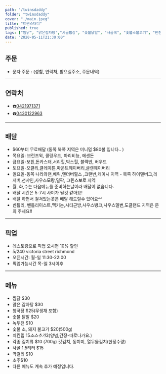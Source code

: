 ```yaml
---
path: "/twinsdaddy"
folder: "twinsdaddy"
cover: "./main.jpeg"
title: "트윈스대디"
published: true
tags: ["찜닭", "맑은감자탕","시골밥상", "숯불닭발", "사골국", "숯불소불고기", "반찬류"]
date: "2020-05-11T21:30:00"
---
```


## 주문
- 문자 주문 :
 (성함,
 연락처,
 받으실주소,
 주문내역)

---

## 연락처
- ☎️<a href="tel:0421971371">0421971371</a>
- ☎️<a href="tel:0430122963">0430122963</a>

---

## 배달
- $60부터 무료배달
(동쪽 북쪽 지역은 미니멈 $80불 입니다.. )
- 목요일: 브런즈윅, 콜링우드, 마리비뇽, 에센돈
- 금요일-보윈,돈카스터,서리힐,박스힐, 블랙번, 버우드
- 토요일-오클리,클레이튼,마운트웨이버리,글렌웨이버리
- 일요일-동쪽 나라와랜,베릭,엔더버힐스 ,크랜번,캐이시 지역 - 북쪽 하이델버그,레저버,선샤인,사우스모랑,밀팍, 그린스보로 지역
- 월, 화,수는 다음메뉴를 준비하는날이라 배달이 없습니다.
- 배달 시간은 5-7시 사이가 될것 같아요! 
- 배달 하면서 걸쳐있는곳은 배달 해드릴수 있어요^^
- 벤틀리, 벤틀리이스트,맥키논,시티근방,사우스뱅크,사우스멜번,도클랜드 지역은 문의 주세요!!
---

## 픽업
- 레스토랑으로 픽업 오시면 10% 할인  
- 5/240 victoria street richmond
- 오픈시간: 월-일 11:30-22:00
- 픽업가능시간 목-일 3시이후

---

## 메뉴
- 찜닭 $30
- 맑은 감자탕 $30 
- 청국장 $25(무생채 포함)
- 숯불 닭발 $20
- 녹두전 $10 
- 숯불 소, 돼지 불고기 $20(500g)
- 치킨립 $15 소스추가$3(양념,간장-따로나가요.)
- 각종 김치류 $10 (700g) 갓김치, 동치미, 열무물김치(한정수량)
- 사골 1.5리터 $15
- 막걸리 $10
- 소주$10
- 다른 메뉴도 계속 추가 예정입니다.

